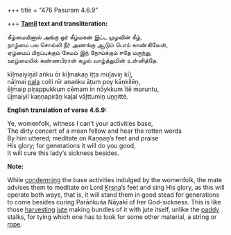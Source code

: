 +++
title = "476 Pasuram 4.6.9"

+++
**[Tamil](/definition/tamil#history "show Tamil definitions") text and transliteration:**

கீழ்மையினால் அங்கு ஓர் கீழ்மகன் இட்ட முழவின் கீழ்,  
நாழ்மை பல சொல்லி நீர் அணங்கு ஆடும் பொய் காண்கிலேன்,  
ஏழ்மைப் பிறப்புக்கும் சேமம் இந் நோய்க்கும் ஈதே மருந்து,  
ஊழ்மையில் கண்ணபிரான் கழல் வாழ்த்துமின் உன்னித்தே.

kīḻmaiyiṉāl aṅku ōr kīḻmakaṉ iṭṭa muḻaviṉ kīḻ,  
nāḻmai [pala](/definition/pala#history "show pala definitions") colli nīr aṇaṅku āṭum poy kāṇkilēṉ,  
ēḻmaip piṟappukkum cēmam in nōykkum ītē maruntu,  
ūḻmaiyil kaṇṇapirāṉ kaḻal vāḻttumiṉ uṉṉittē.

**English translation of verse 4.6.9:**

Ye, womenfolk, witness I can’t your activities base,  
The dirty concert of a mean fellow and hear the rotten words  
By him uttered; meditate on Kaṇṇaṉ’s feet and praise  
His glory; for generations it will do you good,  
It will cure this lady’s sickness besides.

**Note:**

While [condemning](/definition/condemning#history "show condemning definitions") the base activities indulged by the womenfolk, the mate advises them to meditate on Lord [Kṛṣṇa](/definition/krishna#vaishnavism "show Kṛṣṇa definitions")’s feet and sing His glory, as this will operate both ways, that is, it will stand them in good stead for generations to come besides curing Parāṅkuśa Nāyakī of her God-sickness. This is like those [harvesting](/definition/harvesting#history "show harvesting definitions") [jute](/definition/jute#history "show jute definitions") making bundles of it with jute itself, unlike the [paddy](/definition/paddy#history "show paddy definitions") stalks, for tying which one has to look for some other material, a string or [rope](/definition/rope#history "show rope definitions").


